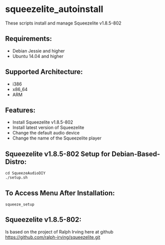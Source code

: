 squeezelite_autoinstall
==============
These scripts install and manage Squeezelite v1.8.5-802

Requirements:
-------------
- Debian Jessie and higher
- Ubuntu 14.04 and higher

Supported Architecture:
-----------------------
- i386
- x86_64
- ARM

Features:
---------
- Install Squeezelite v1.8.5-802
- Install latest version of Squeezelite
- Change the default audio device
- Change the name of the Squeezelite player

Squeezelite v1.8.5-802 Setup for Debian-Based-Distro:
-----------------------------------------------------
```shell
cd SqueezeAudioDIY
./setup.sh
```

To Access Menu After Installation:
----------------------------------
```shell
squeeze_setup
```

Squeezelite v1.8.5-802:
-----------------------
Is based on the project of Ralph Irving here at github https://github.com/ralph-irving/squeezelite.git
